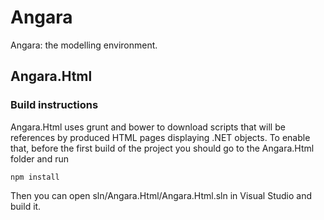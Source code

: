 # Angara

Angara: the modelling environment.

## Angara.Html

### Build instructions

Angara.Html uses grunt and bower to download scripts that will be references by produced HTML pages displaying .NET objects. 
To enable that, before the first build of the project you should go to the Angara.Html folder and run
```
npm install
```

Then you can open sln/Angara.Html/Angara.Html.sln in Visual Studio and build it.

